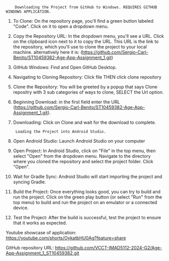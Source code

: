 		Downloading the Project from GitHub to Windows. REQUIRES GITHUB WINDOWS APPLICATION. 

1. To Clone: On the repository page, you'll find a green button labeled "Code". Click on it to open a dropdown menu.

2. Copy the Repository URL: In the dropdown menu, you'll see a URL. Click on the clipboard icon next to it to copy the URL. 
   This URL is the link to the repository, which you'll use to clone the project to your local machine. alternatively here it is: (https://github.com/Sergio-Carl-Benito/ST10459382-Age-App-Assignment_1.git)

3. GitHub Windows: Find and Open GitHub Desktop.

4. Navigating to Cloning Repository: Click file THEN click clone repository

5. Clone the Repository: You will be greeted by a popup that says Clone repositry with 3 sub categories of ways to clone, SELECT the Url option.

6. Beginning Download: in the first field enter the URL (https://github.com/Sergio-Carl-Benito/ST10459382-Age-App-Assignment_1.git).

7. Downloading: Click on Clone and wait for the download to complete.


		Loading the Project into Android Studio.

1. Open Android Studio: Launch Android Studio on your computer

2. Open Project: In Android Studio, click on "File" in the top menu, then select "Open" from the dropdown menu. Navigate to the directory where you cloned the repository and select the project folder. Click "Open".

3. Wait for Gradle Sync: Android Studio will start importing the project and syncing Gradle. 

4. Build the Project: Once everything looks good, you can try to build and run the project. Click on the green play button (or select "Run" from the top menu) to build and run the project on an emulator or a connected device.

5. Test the Project: After the build is successful, test the project to ensure that it works as expected.


Youtube showcase of application: https://youtube.com/shorts/OykatbHU0Ag?feature=share

GitHub repository URL: https://github.com/VCCT-IMAD5112-2024-G2/Age-App-Assignment_1_ST10459382.git

